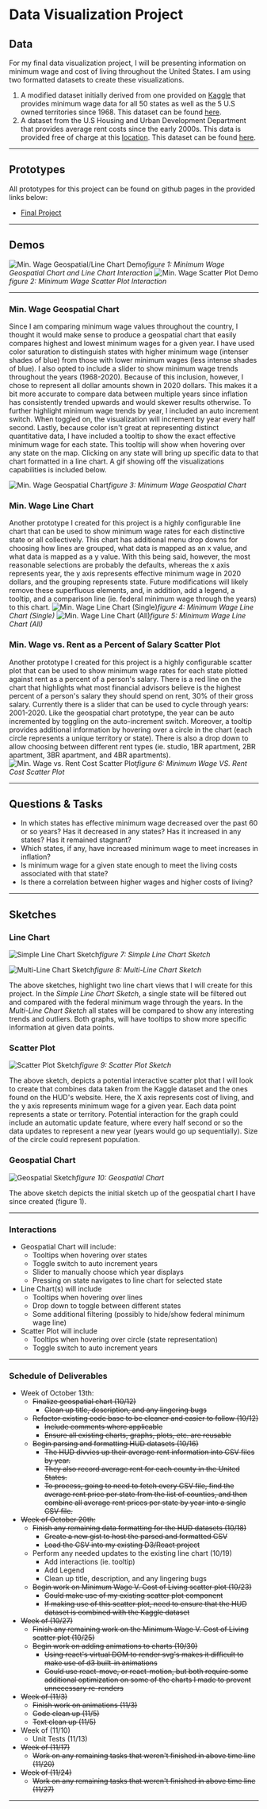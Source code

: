 # Data Visualization Project

## Data

For my final data visualization project, I will be presenting information on minimum wage and cost of living throughout the United States. I am using two formatted datasets to create these visualizations.

1. A modified dataset initially derived from one provided on [Kaggle](https://www.kaggle.com/lislejoem/us-minimum-wage-by-state-from-1968-to-2017) that provides minimum wage data for all 50 states as well as the 5 U.S owned territories since 1968. This dataset can be found [here](https://gist.github.com/apetit2/212a7cd715f8ba34eb637d014fffb12f). 
2. A dataset from the U.S Housing and Urban Development Department that provides average rent costs since the early 2000s. This data is provided free of charge at this [location](https://www.huduser.gov/portal/datasets/50per.html#null). This dataset can be found [here](https://gist.github.com/apetit2/aaa39169ab48ff313cfb2bfe12486fef).

---

## Prototypes
All prototypes for this project can be found on github pages in the provided links below:

* [Final Project](https://apetit2.github.io/datavis-final/#/minimum-wage)

---

## Demos

![Min. Wage Geospatial/Line Chart Demo](./video/geospatial-line-demo.gif)*figure 1: Minimum Wage Geospatial Chart and Line Chart Interaction*
![Min. Wage Scatter Plot Demo](./video/scatterplot-demo.gif)*figure 2: Minimum Wage Scatter Plot Interaction*

---

### Min. Wage Geospatial Chart
Since I am comparing minimum wage values throughout the country, I thought it would make sense to produce a geospatial chart that easily compares highest and lowest minimum wages for a given year. I have used color saturation to distinguish states with higher minimum wage (intenser shades of blue) from those with lower minimum wages (less intense shades of blue). I also opted to include a slider to show minimum wage trends throughout the years (1968-2020). Because of this inclusion, however, I chose to represent all dollar amounts shown in 2020 dollars. This makes it a bit more accurate to compare data between multiple years since inflation has consistently trended upwards and would skewer results otherwise. To further highlight minimum wage trends by year, I included an auto increment switch. When toggled on, the visualization will increment by year every half second. Lastly, because color isn't great at representing distinct quantitative data, I have included a tooltip to show the exact effective minimum wage for each state. This tooltip will show when hovering over any state on the map. Clicking on any state will bring up specific data to that chart formatted in a line chart. A gif showing off the visualizations capabilities is included below.

![Min. Wage Geospatial Chart](./img/geospatial.png)*figure 3: Minimum Wage Geospatial Chart*

### Min. Wage Line Chart
Another prototype I created for this project is a highly configurable line chart that can be used to show minimum wage rates for each distinctive state or all collectively. This chart has additional menu drop downs for choosing how lines are grouped, what data is mapped as an x value, and what data is mapped as a y value. With this being said, however, the most reasonable selections are probably the defaults, whereas the x axis represents year, the y axis represents effective minimum wage in 2020 dollars, and the grouping represents state. Future modifications will likely remove these superfluous elements, and, in addition, add a legend, a tooltip, and a comparison line (ie. federal minimum wage through the years) to this chart. 
![Min. Wage Line Chart (Single)](./img/single-state-line.png)*figure 4: Minimum Wage Line Chart (Single)*
![Min. Wage Line Chart (All)](./img/all-states-line.png)*figure 5: Minimum Wage Line Chart (All)*

### Min. Wage vs. Rent as a Percent of Salary Scatter Plot
Another prototype I created for this project is a highly configurable scatter plot that can be used to show minimum wage rates for each state plotted against rent as a percent of a person's salary. There is a red line on the chart that highlights what most financial advisors believe is the highest percent of a person's salary they should spend on rent, 30% of their gross salary. Currently there is a slider that can be used to cycle through years: 2001-2020. Like the geospatial chart prototype, the year can be auto incremented by toggling on the auto-increment switch. Moreover, a tooltip provides additional information by hovering over a circle in the chart (each circle represents a unique territory or state). There is also a drop down to allow choosing between different rent types (ie. studio, 1BR apartment, 2BR apartment, 3BR apartment, and 4BR apartments).
![Min. Wage vs. Rent Cost Scatter Plot](./img/scatter-plot.png)*figure 6: Minimum Wage VS. Rent Cost Scatter Plot*

---

## Questions & Tasks
 * In which states has effective minimum wage decreased over the past 60 or so years? Has it decreased in any states? Has it increased in any states? Has it remained stagnant?
 * Which states, if any, have increased minimum wage to meet increases in inflation?
 * Is minimum wage for a given state enough to meet the living costs associated with that state?
 * Is there a correlation between higher wages and higher costs of living?

 ---

## Sketches

### Line Chart
![Simple Line Chart Sketch](./img/single-line-graph-sketch.jpeg)*figure 7: Simple Line Chart Sketch*

![Multi-Line Chart Sketch](./img/multi-line-graph-sketch.jpeg)*figure 8: Multi-Line Chart Sketch*

The above sketches, highlight two line chart views that I will create for this project. In the *Simple Line Chart Sketch*, a single state will be filtered out and compared with the federal minimum wage through the years. In the *Multi-Line Chart Sketch* all states will be compared to show any interesting trends and outliers. Both graphs, will have tooltips to show more specific information at given data points. 

### Scatter Plot

![Scatter Plot Sketch](./img/scatter-plot-sketch.jpeg)*figure 9: Scatter Plot Sketch*

The above sketch, depicts a potential interactive scatter plot that I will look to create that combines data taken from the Kaggle dataset and the ones found on the HUD's website. Here, the X axis represents cost of living, and the y axis represents minimum wage for a given year. Each data point represents a state or territory. Potential interaction for the graph could include an automatic update feature, where every half second or so the data updates to represent a new year (years would go up sequentially). Size of the circle could represent population.

### Geospatial Chart

![Geospatial Sketch](./img/geospatial-sketch.jpeg)*figure 10: Geospatial Chart*

The above sketch depicts the initial sketch up of the geospatial chart I have since created (figure 1). 

---

### Interactions
* Geospatial Chart will include:
  * Tooltips when hovering over states
  * Toggle switch to auto increment years
  * Slider to manually choose which year displays
  * Pressing on state navigates to line chart for selected state
* Line Chart(s) will include
  * Tooltips when hovering over lines
  * Drop down to toggle between different states
  * Some additional filtering (possibly to hide/show federal minimum wage line)
* Scatter Plot will include
  * Tooltips when hovering over circle (state representation)
  * Toggle switch to auto increment years

--- 

### Schedule of Deliverables

* Week of October 13th:
  * ~~Finalize geospatial chart (10/12)~~
    * ~~Clean up title, description, and any lingering bugs~~
  * ~~Refactor existing code base to be cleaner and easier to follow (10/12)~~
    * ~~Include comments where applicable~~
    * ~~Ensure all existing charts, graphs, plots, etc. are reusable~~
  * ~~Begin parsing and formatting HUD datasets (10/16)~~
    * ~~The HUD divvies up their average rent information into CSV files by year.~~
    * ~~They also record average rent for each county in the United States.~~
    * ~~To process, going to need to fetch every CSV file, find the average rent price per state from the list of counties, and then combine all average rent prices per state by year into a single CSV file.~~
* ~~Week of October 20th:~~
  * ~~Finish any remaining data formatting for the HUD datasets (10/18)~~
    * ~~Create a new gist to host the parsed and formatted CSV~~
    * ~~Load the CSV into my existing D3/React project~~
  * Perform any needed updates to the existing line chart (10/19)
    * Add interactions (ie. tooltip)
    * Add Legend
    * Clean up title, description, and any lingering bugs
  * ~~Begin work on Minimum Wage V. Cost of Living scatter plot (10/23)~~
    * ~~Could make use of my existing scatter plot component~~
    * ~~If making use of this scatter plot, need to ensure that the HUD dataset is combined with the Kaggle dataset~~
* ~~Week of (10/27)~~
  * ~~Finish any remaining work on the Minimum Wage V. Cost of Living scatter plot (10/25)~~
  * ~~Begin work on adding animations to charts (10/30)~~
    * ~~Using react's virtual DOM to render svg's makes it difficult to make use of d3 built-in animations~~
    * ~~Could use react-move, or react-motion, but both require some additional optimization on some of the charts I made to prevent unnecessary re-renders~~
* ~~Week of (11/3)~~
  * ~~Finish work on animations (11/3)~~
  * ~~Code clean up (11/5)~~
  * ~~Text clean up (11/5)~~
* Week of (11/10)
  * Unit Tests (11/13)
* ~~Week of (11/17)~~
  * ~~Work on any remaining tasks that weren't finished in above time line (11/20)~~
* ~~Week of (11/24)~~
  * ~~Work on any remaining tasks that weren't finished in above time line (11/27)~~

---
